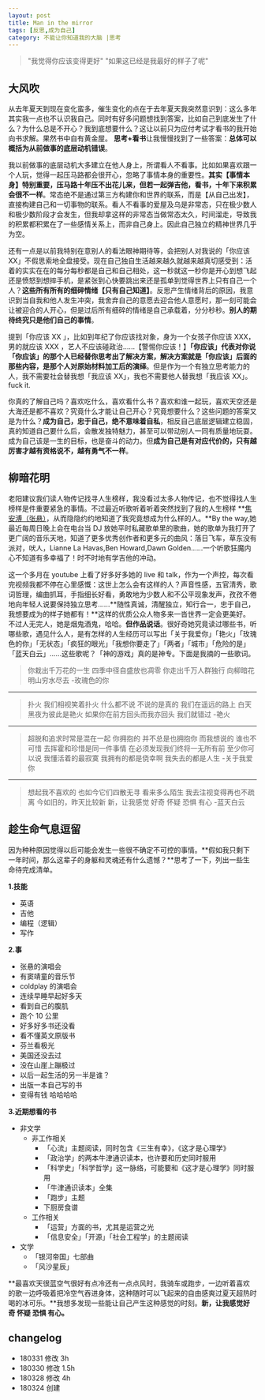```yaml
---
layout: post
title: Man in the mirror
tags: [反思,成为自己]
category: 不能让你知道我的大脑 |思考
---
```


>  "我觉得你应该变得更好"
>  "如果这已经是我最好的样子了呢"

## 大风吹
从去年夏天到现在变化蛮多，催生变化的点在于去年夏天我突然意识到：这么多年其实我一点也不认识我自己。同时有好多问题想找到答案，比如自己到底发生了什么？为什么总是不开心？我到底想要什么？这让以前只为应付考试才看书的我开始向书求解。果然书中自有黄金屋。 **思考+看书**让我慢慢找到了一些答案：**总体可以概括为从前做事的底层动机错误**。

我以前做事的底层动机大多建立在他人身上，所谓看人不看事。比如如果喜欢跟一个人玩，觉得一起压马路都会很开心，忽略了事情本身的重要性。**其实【事情本身】特别重要，压马路十年压不出花儿来，但若一起弹吉他，看书，十年下来积累会很不一样**。常态绝不是通过第三方构建你和世界的联系，而是【从自己出发】，直接构建自己和一切事物的联系。看人不看事的爱屋及乌是非常态，只在极少数人和极少数阶段才会发生，但我却拿这样的非常态当做常态太久，时间溜走，导致我的积累都积累在了一些感情关系上，而非自己身上。因此自己独立的精神世界几乎为空。

还有一点是以前我特别在意别人的看法眼神期待等，会把别人对我说的「你应该 XX」不假思索地全盘接受。现在自己独自生活越来越久就越来越真切感受到：活着的实实在在的每分每秒都是自己和自己相处，这一秒就这一秒你是开心到想飞起还是愤怒到想摔手机，是紧张到心快要跳出来还是孤单到觉得世界上只有自己一个人？**这些所有所有的细碎情绪【只有自己知道】**。反思产生情绪背后的原因，我意识到当自我和他人发生冲突，我舍弃自己的意愿去迎合他人意愿时，那一刻可能会让被迎合的人开心，但是过后所有细碎的情绪是自己承载着，分分秒秒。**别人的期待终究只是他们自己的事情**。

提到「你应该 XX 」，比如到年纪了你应该找对象，身为一个女孩子你应该 XXX，男的就应该 XXX ，艺人不应该碰政治......【警惕你应该！】**「你应该」代表对你说「你应该」的那个人已经替你思考出了解决方案，解决方案就是「你应该」后面的那些内容，是那个人对原始材料加工后的演绎**。但是作为一个有独立思考能力的人，我不需要社会替我想「我应该 XX」，我也不需要他人替我想「我应该 XX」。fuck it.

你真的了解自己吗？喜欢吃什么，喜欢看什么书？喜欢和谁一起玩，喜欢天空还是大海还是都不喜欢？究竟什么才能让自己开心？究竟想要什么？这些问题的答案又是为什么？**成为自己，忠于自己，绝不意味着自私**，相反自己底层逻辑建立稳固，真的知道自己要什么后，会散发独特魅力，甚至可以带动别人一同有质量地玩耍。成为自己该是一生的目标，也是奋斗的动力。但**成为自己是有对应代价的，只有越厉害才越有资格说不，越有勇气不一样**。

  
## 柳暗花明
老阳建议我们读人物传记找寻人生榜样，我没看过太多人物传记，也不觉得找人生榜样是件重要紧急的事情。不过最近听歌听着听着突然找到了我的人生榜样 **[焦安溥（张悬）](https://baike.baidu.com/item/%E5%BC%A0%E6%82%AC/4730388?fromtitle=%E7%84%A6%E5%AE%89%E6%BA%A5&fromid=2532958)，从而隐隐约约地知道了我究竟想成为什么样的人。**By the way,她最近每周日晚上会在电台当 DJ 放她平时私藏歌单里的歌曲，她的歌单为我打开了更广阔的音乐天地，知道了更多优秀创作者和更多元的曲风：落日飞车，草东没有派对，吠人，Lianne La Havas,Ben Howard,Dawn Golden......一个听歌狂魔内心不知道有多幸福了！时不时地有学吉他的冲动。

这一个多月在 youtube 上看了好多好多她的 live 和 talk，作为一个声控，每次看完视频我都不停在心里感慨：这世上怎么会有这样的人？声音性感，五官清秀，歌词哲理，编曲抓耳，手指细长好看，勇敢地为少数人和不公平现象发声，孜孜不倦地向年轻人说要保持独立思考......**随性真诚，清醒独立，知行合一，忠于自己，我想要成为的样子她都有！**这样的优质公众人物多来一沓世界一定会更美好。不过人无完人，她是烟鬼酒鬼，哈哈。**但作品说话**。很好奇她究竟读过哪些书，听哪些歌，遇见什么人，是有怎样的人生经历可以写出「关于我爱你」「艳火」「玫瑰色的你」「无状态」「疯狂的眼光」「我想你要走了」「两者」「城市」「危险的是」「蓝天白云」......这些歌呢？「神的游戏」真的是神专。下面是我摘的一些歌词。

> 你栽出千万花的一生 四季中径自盛放也凋零
> 你走出千万人群独行 向柳暗花明山穷水尽去
>   -玫瑰色的你

---

>扑火 我们相视笑着扑火
>什么都不说 不说的是真的
>我们在遥远的路上
>白天黑夜为彼此是艳火
>如果你在前方回头而我亦回头 我们就错过
>   -艳火

---

>超脱和追求时常是混在一起
>你拥抱的 并不总是也拥抱你
>而我想说的 谁也不可惜
>去挥霍和珍惜是同一件事情
>在必须发现我们终将一无所有前
>至少你可以说
>我懂活着的最寂寞
>我拥有的都是侥幸啊
>我失去的都是人生
>   -关于我爱你

---

>想起我不喜欢的 也如今它们四散无寻
>看来多么陌生 我去注视变得再也不疏离
>今如旧的，昨天比较新
>新，让我感觉 好奇 怀疑 恐惧 有心
> -蓝天白云


## 趁生命气息逗留
因为种种原因觉得以后可能会发生一些很不确定不可控的事情。**假如我只剩下一年时间，那么这辈子的身躯和灵魂还有什么遗憾？**思考了一下，列出一些生命待完成清单。

**1.技能**

- 英语
- 吉他
- 编程（逻辑）
- 写作
  
**2.事**
  
- 张悬的演唱会
- 有窦靖童的音乐节
- coldplay 的演唱会
- 连续早睡早起好多天
- 看到自己的腹肌
- 跑个 10 公里
- 好多好多书还没看
- 看不懂英文原版书
- 芬兰看极光
- 美国还没去过
- 没在山崖上蹦极过
- 以后一起生活的另一半是谁？
- 出版一本自己写的书
- 变得有钱 哈哈哈哈
  
**3.近期想看的书**

- 非文学
  - 非工作相关
      - 「心流」主题阅读，同时包含《三生有幸》，《这才是心理学》
      - 「政治学」的两本牛津通识读本，也许要和历史同时服用
      - 「科学史」「科学哲学」这一脉络，可能要和《这才是心理学》同时服用
      - 「牛津通识读本」全集
      - 「跑步」主题
      -  下厨房食谱
  - 工作相关
      - 「运营」方面的书，尤其是运营之光
      - 「信息安全」「开源」「社会工程学」的主题阅读
- 文学
  - 「银河帝国」七部曲
  - 「风沙星辰」
 
**最喜欢天很蓝空气很好有点冷还有一点点风时，我骑车或跑步，一边听着喜欢的歌一边呼吸着把冷空气吞进身体，这种随时可以飞起来的自由感爽过夏天超热时喝的冰可乐。**我想多发现一些能让自己产生这种感觉的时刻。**新，让我感觉好奇 怀疑 恐惧 有心。**


## changelog
- 180331 修改 3h
- 180330 修改 1.5h
- 180328 修改 4h
- 180324 创建


